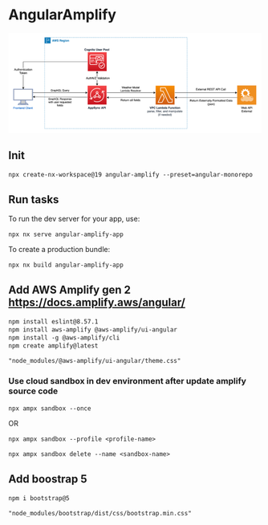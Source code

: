 # AngularAmplify
![architecture.png](architecture.png)
## Init
```shell
npx create-nx-workspace@19 angular-amplify --preset=angular-monorepo
```

## Run tasks

To run the dev server for your app, use:

```shell
npx nx serve angular-amplify-app
```

To create a production bundle:

```shell
npx nx build angular-amplify-app
```

## Add AWS Amplify gen 2 https://docs.amplify.aws/angular/
```shell
npm install eslint@8.57.1
npm install aws-amplify @aws-amplify/ui-angular
npm install -g @aws-amplify/cli
npm create amplify@latest
```

```Add to styles
"node_modules/@aws-amplify/ui-angular/theme.css"
```

### Use cloud sandbox in dev environment after update amplify source code
```shell
npx ampx sandbox --once
```
OR
```shell
npx ampx sandbox --profile <profile-name>
```
```Terminating a sandbox environment
npx ampx sandbox delete --name <sandbox-name>
```

## Add boostrap 5
```shell
npm i bootstrap@5
```

```Add to styles
"node_modules/bootstrap/dist/css/bootstrap.min.css"
```
